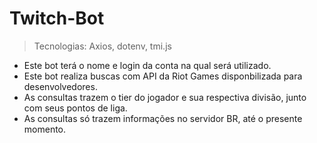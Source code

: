 # Twitch-Bot

> Tecnologias: Axios, dotenv, tmi.js

 + Este bot terá o nome e login da conta na qual será utilizado.
 + Este bot realiza buscas com API da Riot Games disponbilizada para desenvolvedores.
 + As consultas trazem o  tier do jogador e sua respectiva divisão, junto com seus pontos de liga.
 + As consultas só trazem informações no servidor BR, até o presente momento.
